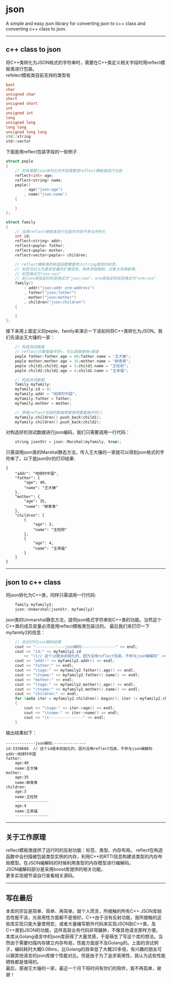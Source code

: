 # json
A simple and easy json library for converting json to c++ class and converting c++ class to json.
***
## c++ class to json
将C++类转化为JSON格式的字符串时，需要在C++类定义相关字段时用reflect模板类进行包装。  
refelect模板类目前支持的类型有
```c++
bool
char 
unsigned char
short
unsigned short
int
unsigned int
long
unsigned long
long long
unsigned long long
std::string
std::vector
```
下面是用reflect包装字段的一些例子
```c++
struct peple
{
	// 所有需要json序列化的字段需要用reflect模板类进行包装
	reflect<int> age;	
	reflect<string> name;
	peple()
		: age("json:age")
		, name("json:name")
	{

	}
};
```
```c++
struct family
{
	// 没用reflect模板类进行包装的字段不参与序列化
	int id;
	reflect<string> addr;
	reflect<peple> father;
	reflect<peple> mother;
	reflect<vector<peple>> children;

	// reflect模板类的构造函数需要传入string类型的标签。
	// 标签可以认为是该变量的扩展信息，用来字段映射、对象关系映射等。
	// 标签格式为"xxx:xxx"
	// 如json库指定的标签格式为"json:xxx"，orm库指定的标签格式为"orm:xxx"
	family()
		: addr("json:addr orm:address")
		, father("json:father")
		, mother("json:mother")
		, children("json:children")
	{

	}
};
```
接下来用上面定义的peple、family来演示一下该如何将C++类转化为JSON。我们先请出王大锤的一家：
```c++
	// 构造测试数据
	// reflect已重载操作符=，可以直接使用=赋值
	peple father;father.age = 40;father.name = "王大锤";
	peple mother;mother.age = 35;mother.name = "柳青青";
	peple child1;child1.age = 3;child1.name = "王旺财";
	peple child2;child2.age = 4;child2.name = "王来福";

	// 构造测试数据
	family myfamily;
	myfamily.id = 0;
	myfamily.addr = "地球村中国";
	myfamily.father = father;
	myfamily.mother = mother;

	// 获取reflect包装的数据需要使用重载操作符()
	myfamily.children().push_back(child1);
	myfamily.children().push_back(child2); 
```
对构造好的测试数据进行json编码，我们只需要调用一行代码：
```c++
	string jsonStr = json::Marshal(myfamily, true);
```
只需调用json类的Marshal静态方法，传入王大锤的一家就可以得到json格式的字符串了。以下是jsonStr的打印结果:
```
{
    "addr": "地球村中国",
    "father": {
        "age": 40,
        "name": "王大锤"
    },
    "mother": {
        "age": 35,
        "name": "柳青青"
    },
    "children": [
        {
            "age": 3,
            "name": "王旺财"
        },
        {
            "age": 4,
            "name": "王来福"
        }
    ]
}
```
***
## json to c++ class
将json转化为C++类，同样只需调用一行代码:

```c++
	family myfamily2;
	json::Unmarshal(jsonStr, myfamily2)
```
json类的Unmarshal静态方法，提供json格式字符串到C++类的功能。当然这个C++类的成员变量必须是用reflect模板类包装过的。
最后我们来打印一下myfamily2的信息：
```c++
	// 测试打印json解码结果
	cout << "-------------json解码:--------------" << endl;
	cout << "id:" << myfamily2.id 
		<< "\t// 这个id是未初始化的，因为没用reflect包装，不参与json编解码" << endl;
	cout << "addr:" << myfamily2.addr() << endl;
	cout << "father:" << endl;
	cout << "\tage:" << myfamily2.father().age() << endl;
	cout << "\tname:" << myfamily2.father().name() << endl;
	cout << "mother:" << endl;
	cout << "\tage:" << myfamily2.mother().age() << endl;
	cout << "\tname:" << myfamily2.mother().name() << endl;
	cout << "children:" << endl;
	for (auto iter = myfamily2.children().begin(); iter != myfamily2.children().end(); ++iter)
	{
		cout << "\tage:" << iter->age() << endl;
		cout << "\tname:" << iter->name() << endl;
		cout << "\t---------------" << endl;
	}
```
输出结果如下：
```
-------------json解码:--------------
id:3339688	// 这个id是未初始化的，因为没用reflect包装，不参与json编解码
addr:地球村中国
father:
	age:40
	name:王大锤
mother:
	age:35
	name:柳青青
children:
	age:3
	name:王旺财
	---------------
	age:4
	name:王来福
	---------------
```
***
## 关于工作原理
reflect模板类提供了运行时的反射功能：标签、类型、内存布局。
reflect在构造函数中会扫描被包装类型实例的内存，利用C++的RTTI信息构建该类型的内存布局模型。在JSON编解码的时候利用类型的内存模型进行编解码。  
JSON编解码部分是采用boost库提供的相关功能。   
更多实现细节请自行查看相关源码。
***
## 写在最后
本库的宗旨是简单、简单、再简单。就个人而言，所接触的所有C++ JSON库抛去性能不谈，光易用性方面都不是很好。C++由于没有反射功能，我所接触的这些库实现只能大量使用宏，或者大量编写额外代码来实现JSON到C++类，及C++类到JSON的功能，这样高层业务代码非常臃肿，不像其他语言那样方便。  
本库从Golang语言中的json库获得了大量灵感，于是萌生了写这个库的想法。当然由于需要扫描内存建立内存布局，性能方面是不及Golang的。上面的测试例子，编码耗时大概0.08ms，比Golang的效率低了大概20多倍，有兴趣的朋友可以跟其他语言的json库做个性能对比。但是由于为了追求易用性，我认为这些性能牺牲都是值得的。  
最后，感谢王大锤的一家，最近一个月下班时间有你们的陪伴，我不再孤单，谢谢！





